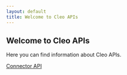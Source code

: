 ```yaml
---
layout: default
title: Welcome to Cleo APIs
---
```

## Welcome to Cleo APIs

Here you can find information about Cleo APIs.

[Connector API](/Connector/index.html)


